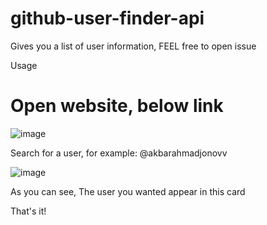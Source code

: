 # github-user-finder-api
Gives you a list of user information, FEEL free to open issue

  Usage

<h1>Open website, below link</h1>

![image](https://user-images.githubusercontent.com/114992249/214317196-f1ada22b-998f-494e-9c8f-17b62b3a64f2.png)


<p>Search for a user, for example: @akbarahmadjonovv</p>

![image](https://user-images.githubusercontent.com/114992249/214316672-d73a66c4-2e1a-4185-bafc-ce8355eb0629.png)

<p>As you can see, The user you wanted appear in this card</p>

That's it!
